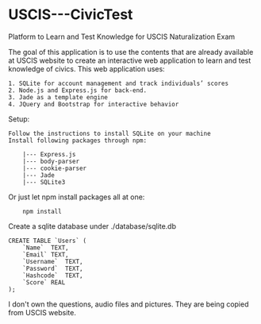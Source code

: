 # USCIS---CivicTest
Platform to Learn and Test Knowledge for USCIS Naturalization Exam

The goal of this application is to use the contents that are already available at USCIS website to create an interactive web application to learn and test knowledge of civics.
This web application uses:

	1. SQLite for account management and track individuals’ scores
	2. Node.js and Express.js for back-end.
	3. Jade as a template engine
	4. JQuery and Bootstrap for interactive behavior
	
Setup:

	Follow the instructions to install SQLite on your machine
	Install following packages through npm:
	
		|--- Express.js
		|--- body-parser
		|--- cookie-parser
		|--- Jade
		|--- SQLite3
Or just let npm install packages all at one:

		npm install

Create a sqlite database under ./database/sqlite.db

	CREATE TABLE `Users` (
		`Name`	TEXT,
		`Email`	TEXT,
		`Username`	TEXT,
		`Password`	TEXT,
		`Hashcode`	TEXT,
		`Score`	REAL
	);
I don't own the questions, audio files and pictures. They are being copied from USCIS website.
